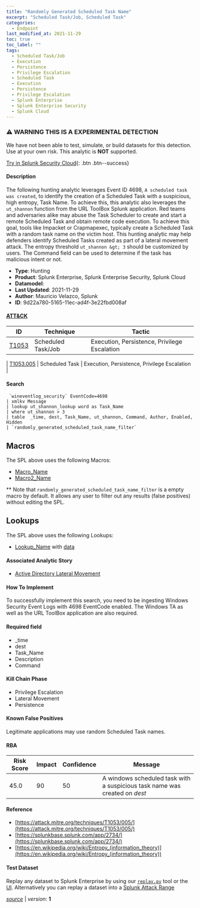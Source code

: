 ```yaml
---
title: "Randomly Generated Scheduled Task Name"
excerpt: "Scheduled Task/Job, Scheduled Task"
categories:
  - Endpoint
last_modified_at: 2021-11-29
toc: true
toc_label: ""
tags:
  - Scheduled Task/Job
  - Execution
  - Persistence
  - Privilege Escalation
  - Scheduled Task
  - Execution
  - Persistence
  - Privilege Escalation
  - Splunk Enterprise
  - Splunk Enterprise Security
  - Splunk Cloud
---
```


### ⚠️ WARNING THIS IS A EXPERIMENTAL DETECTION
We have not been able to test, simulate, or build datasets for this detection. Use at your own risk. This analytic is **NOT** supported.


[Try in Splunk Security Cloud](https://www.splunk.com/en_us/cyber-security.html){: .btn .btn--success}

#### Description

The following hunting analytic leverages Event ID 4698, `A scheduled task was created`, to identify the creation of a Scheduled Task with a suspicious, high entropy, Task Name. To achieve this, this analytic also leverages the `ut_shannon` function from the URL ToolBox Splunk application. Red teams and adversaries alike may abuse the Task Scheduler to create and start a remote Scheduled Task and obtain remote code execution. To achieve this goal, tools like Impacket or Crapmapexec, typically create a Scheduled Task with a random task name on the victim host. This hunting analytic may help defenders identify Scheduled Tasks created as part of a lateral movement attack. The entropy threshold `ut_shannon &gt; 3` should be customized by users. The Command field can be used to determine if the task has malicious intent or not.

- **Type**: Hunting
- **Product**: Splunk Enterprise, Splunk Enterprise Security, Splunk Cloud
- **Datamodel**: 
- **Last Updated**: 2021-11-29
- **Author**: Mauricio Velazco, Splunk
- **ID**: 9d22a780-5165-11ec-ad4f-3e22fbd008af


#### [ATT&CK](https://attack.mitre.org/)

| ID          | Technique   | Tactic         |
| ----------- | ----------- |--------------- |
| [T1053](https://attack.mitre.org/techniques/T1053/) | Scheduled Task/Job | Execution, Persistence, Privilege Escalation |

| [T1053.005](https://attack.mitre.org/techniques/T1053/005/) | Scheduled Task | Execution, Persistence, Privilege Escalation |

#### Search

```
 `wineventlog_security` EventCode=4698 
| xmlkv Message 
| lookup ut_shannon_lookup word as Task_Name 
| where ut_shannon > 3 
| table  _time, dest, Task_Name, ut_shannon, Command, Author, Enabled, Hidden 
| `randomly_generated_scheduled_task_name_filter`
```

## Macros
The SPL above uses the following Macros:
* [Macro_Name](https://)
* [Macro2_Name](https://)

** Note that `randomly_generated_scheduled_task_name_filter` is a empty macro by default. It allows any user to filter out any results (false positives) without editing the SPL.

## Lookups
The SPL above uses the following Lookups:

* [Lookup_Name]() with [data]()

#### Associated Analytic Story
* [Active Directory Lateral Movement](/stories/active_directory_lateral_movement)


#### How To Implement
To successfully implement this search, you need to be ingesting Windows Security Event Logs with 4698 EventCode enabled. The Windows TA as well as the URL ToolBox application are also required.

#### Required field
* _time
* dest
* Task_Name
* Description
* Command


#### Kill Chain Phase
* Privilege Escalation
* Lateral Movement
* Persistence


#### Known False Positives
Legitimate applications may use random Scheduled Task names.


#### RBA

| Risk Score  | Impact      | Confidence   | Message      |
| ----------- | ----------- |--------------|--------------|
| 45.0 | 90 | 50 | A windows scheduled task with a suspicious task name was created on $dest$ |




#### Reference

* [https://attack.mitre.org/techniques/T1053/005/](https://attack.mitre.org/techniques/T1053/005/)
* [https://splunkbase.splunk.com/app/2734/](https://splunkbase.splunk.com/app/2734/)
* [https://en.wikipedia.org/wiki/Entropy_(information_theory)](https://en.wikipedia.org/wiki/Entropy_(information_theory))



#### Test Dataset
Replay any dataset to Splunk Enterprise by using our [`replay.py`](https://github.com/splunk/attack_data#using-replaypy) tool or the [UI](https://github.com/splunk/attack_data#using-ui).
Alternatively you can replay a dataset into a [Splunk Attack Range](https://github.com/splunk/attack_range#replay-dumps-into-attack-range-splunk-server)




[*source*](https://github.com/splunk/security_content/tree/develop/detections/experimental/endpoint/randomly_generated_scheduled_task_name.yml) \| *version*: **1**